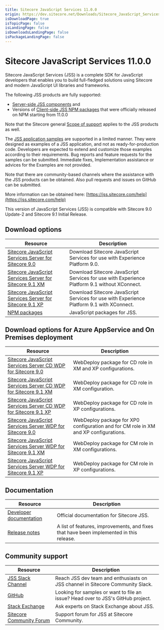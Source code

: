 ```yaml
---
title: Sitecore JavaScript Services 11.0.0
origin: https://dev.sitecore.net/Downloads/Sitecore_JavaScript_Services/110/Sitecore_JavaScript_Services_1100.aspx
isDownloadPage: true
isTopicPage: false
isLandingPage: false
isDownloadsLandingPage: false
isPackageLandingPage: false
---
```


# Sitecore JavaScript Services 11.0.0

Sitecore JavaScript Services (JSS) is a complete SDK for JavaScript developers that enables you to build full-fledged solutions using Sitecore and modern JavaScript UI libraries and frameworks.

The following JSS products are fully supported:

-   [Server-side JSS components](/Downloads/Sitecore_JavaScript_Services) and
-   Versions of [Client-side JSS NPM packages](https://github.com/Sitecore/jss/tree/dev/packages) that were officially released on NPM starting from 11.0.0

Note that the Sitecore general [Scope of support](https://kb.sitecore.net/articles/463549#ScopeOfSupport) applies to the JSS products as well.

The [JSS application samples](https://github.com/Sitecore/jss/tree/dev/samples) are supported in a limited manner. They were designed as examples of a JSS application, and not as ready-for-production code. Developers are expected to extend and customize those examples according to their requirements. Bug reports and feature requests for the samples can be submitted. Immediate fixes, Implementation assistance or advices for the Examples are not provided.

Note that there are community-based channels where the assistance with the JSS products can be obtained. Also pull requests and issues on GitHub can be submitted.

More information can be obtained here: [https://jss.sitecore.com/help](https://jss.sitecore.com/help)

  <Alert variant='warning' mb={4}>
    <AlertIcon />
    This version of JavaScript Services (JSS) is compatible with Sitecore 9.0 Update-2 and Sitecore 9.1 Initial Release.
  </Alert>
  

## Download options

 | Resource | Description |
 | --- | --- |
 | [Sitecore JavaScript Services Server for Sitecore 9.0](https://scdp.blob.core.windows.net/downloads/Sitecore%20JavaScript%20Services/110/Sitecore%20JavaScript%20Services%201100/Secure/Sitecore%20JavaScript%20Services%20Server%20for%20Sitecore%209.0%2011.0.0%20rev.%20181031.zip) | Download Sitecore JavaScript Services for use with Experience Platform 9.0. |
 | [Sitecore JavaScript Services Server for Sitecore 9.1 XM](https://scdp.blob.core.windows.net/downloads/Sitecore%20JavaScript%20Services/110/Sitecore%20JavaScript%20Services%201100/Secure/Sitecore%20JavaScript%20Services%20Server%20for%20Sitecore%209.1%20XM%2011.0.0%20rev.%20181031.zip) | Download Sitecore JavaScript Services for use with Experience Platform 9.1 without XConnect. |
 | [Sitecore JavaScript Services Server for Sitecore 9.1 XP](https://scdp.blob.core.windows.net/downloads/Sitecore%20JavaScript%20Services/110/Sitecore%20JavaScript%20Services%201100/Secure/Sitecore%20JavaScript%20Services%20Server%20for%20Sitecore%209.1%20XP%2011.0.0%20rev.%20181031.zip) | Download Sitecore JavaScript Services for use with Experience Platform 9.1 with XConnect. |
 | [NPM packages](https://www.npmjs.com/org/sitecore-jss) | JavaScript packages for JSS. |

## Download options for Azure AppService and On Premises deployment

 | Resource | Description |
 | --- | --- |
 | [Sitecore JavaScript Services Server CD WDP for Sitecore 9.0](https://scdp.blob.core.windows.net/downloads/Sitecore%20JavaScript%20Services/110/Sitecore%20JavaScript%20Services%201100/Secure/Sitecore%20JavaScript%20Services%20Server%20for%20Sitecore%209.0%2011.0.0%20rev.%20181031%20CD.scwdp.zip) | WebDeploy package for CD role in XM and XP configurations. |
 | [Sitecore JavaScript Services Server CD WDP for Sitecore 9.1 XM](https://scdp.blob.core.windows.net/downloads/Sitecore%20JavaScript%20Services/110/Sitecore%20JavaScript%20Services%201100/Secure/Sitecore%20JavaScript%20Services%20Server%20for%20Sitecore%209.1%20XM%2011.0.0%20rev.%20181113%20CD.scwdp.zip) | WebDeploy package for CD role in XM configuration. |
 | [Sitecore JavaScript Services Server CD WDP for Sitecore 9.1 XP](https://scdp.blob.core.windows.net/downloads/Sitecore%20JavaScript%20Services/110/Sitecore%20JavaScript%20Services%201100/Secure/Sitecore%20JavaScript%20Services%20Server%20for%20Sitecore%209.1%20XP%2011.0.0%20rev.%20181113%20CD.scwdp.zip) | WebDeploy package for CD role in XP configurations. |
 | [Sitecore JavaScript Services Server WDP for Sitecore 9.0](https://scdp.blob.core.windows.net/downloads/Sitecore%20JavaScript%20Services/110/Sitecore%20JavaScript%20Services%201100/Secure/Sitecore%20JavaScript%20Services%20Server%20for%20Sitecore%209.0%2011.0.0%20rev.%20181031.scwdp.zip) | WebDeploy package for XP0 configuration and for CM role in XM and XP configurations. |
 | [Sitecore JavaScript Services Server WDP for Sitecore 9.1 XM](https://scdp.blob.core.windows.net/downloads/Sitecore%20JavaScript%20Services/110/Sitecore%20JavaScript%20Services%201100/Secure/Sitecore%20JavaScript%20Services%20Server%20for%20Sitecore%209.1%20XM%2011.0.0%20rev.%20181113.scwdp.zip) | WebDeploy package for CM role in XM configurations. |
 | [Sitecore JavaScript Services Server WDP for Sitecore 9.1 XP](https://scdp.blob.core.windows.net/downloads/Sitecore%20JavaScript%20Services/110/Sitecore%20JavaScript%20Services%201100/Secure/Sitecore%20JavaScript%20Services%20Server%20for%20Sitecore%209.1%20XP%2011.0.0%20rev.%20181113.scwdp.zip) | WebDeploy package for CM role in XP configurations. |

## Documentation

 | Resource | Description |
 | --- | --- |
 | [Developer documentation](https://jss.sitecore.net) | Official documentation for Sitecore JSS. |
 | [Release notes](https://jss.sitecore.net/release-notes) | A list of features, improvements, and fixes that have been implemented in this release. |

## Community support

 | Resource | Description |
 | --- | --- |
 | [JSS Slack Channel](https://sitecorechat.slack.com/messages/jss) | Reach JSS dev team and enthusiasts on JSS channel in Sitecore Community Slack. |
 | [GitHub](https://github.com/sitecore/jss) | Looking for samples or want to file an issue? Head over to JSS's GitHub project. |
 | [Stack Exchange](https://sitecore.stackexchange.com/questions/tagged/jss) | Ask experts on Stack Exchange about JSS. |
 | [Sitecore Community Forum](https://community.sitecore.net/developers/f/40) | Support forum for JSS at Sitecore Community. |